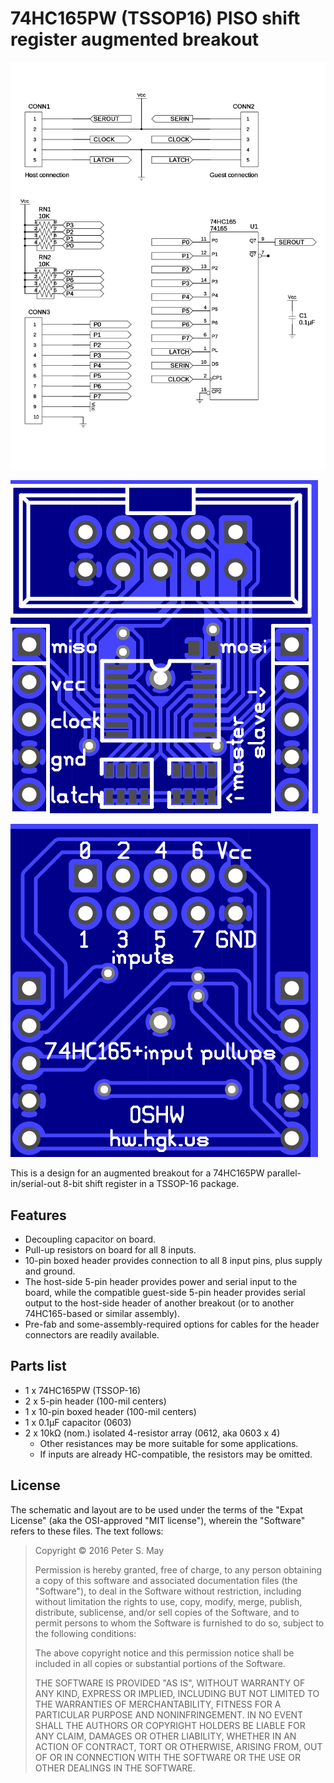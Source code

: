 74HC165PW (TSSOP16) PISO shift register augmented breakout
==========================================================

![Schematic](schematic.png)

![Layout, top](layout-top.png)

![Layout, bottom](layout-bottom.png)

This is a design for an augmented breakout for a 74HC165PW
parallel-in/serial-out 8-bit shift register in a TSSOP-16 package.

Features
--------

*   Decoupling capacitor on board.
*   Pull-up resistors on board for all 8 inputs.
*   10-pin boxed header provides connection to all 8 input pins, plus
    supply and ground.
*   The host-side 5-pin header provides power and serial input to the
    board, while the compatible guest-side 5-pin header provides serial
    output to the host-side header of another breakout (or to another
    74HC165-based or similar assembly).
*   Pre-fab and some-assembly-required options for cables for the header
    connectors are readily available.

Parts list
----------

*   1 x 74HC165PW (TSSOP-16)
*   2 x 5-pin header (100-mil centers)
*   1 x 10-pin boxed header (100-mil centers)
*   1 x 0.1µF capacitor (0603)
*   2 x 10kΩ (nom.) isolated 4-resistor array (0612, aka 0603 x 4)
    *   Other resistances may be more suitable for some applications.
    *   If inputs are already HC-compatible, the resistors may be
        omitted.

License
-------

The schematic and layout are to be used under the terms of the "Expat
License" (aka the OSI-approved "MIT license"), wherein the "Software"
refers to these files. The text follows:

> Copyright © 2016 Peter S. May
>
> Permission is hereby granted, free of charge, to any person obtaining
> a copy of this software and associated documentation files (the
> "Software"), to deal in the Software without restriction, including
> without limitation the rights to use, copy, modify, merge, publish,
> distribute, sublicense, and/or sell copies of the Software, and to
> permit persons to whom the Software is furnished to do so, subject to
> the following conditions:
>
> The above copyright notice and this permission notice shall be
> included in all copies or substantial portions of the Software.
>
> THE SOFTWARE IS PROVIDED "AS IS", WITHOUT WARRANTY OF ANY KIND,
> EXPRESS OR IMPLIED, INCLUDING BUT NOT LIMITED TO THE WARRANTIES OF
> MERCHANTABILITY, FITNESS FOR A PARTICULAR PURPOSE AND NONINFRINGEMENT.
> IN NO EVENT SHALL THE AUTHORS OR COPYRIGHT HOLDERS BE LIABLE FOR ANY
> CLAIM, DAMAGES OR OTHER LIABILITY, WHETHER IN AN ACTION OF CONTRACT,
> TORT OR OTHERWISE, ARISING FROM, OUT OF OR IN CONNECTION WITH THE
> SOFTWARE OR THE USE OR OTHER DEALINGS IN THE SOFTWARE.
